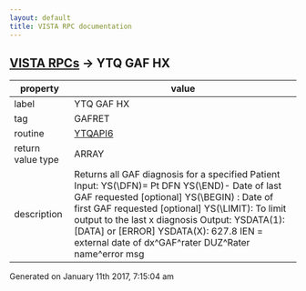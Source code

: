 ```yaml
---
layout: default
title: VISTA RPC documentation
---
```




## [VISTA RPCs](TableOfContent.md) &#8594; YTQ GAF HX 

 property | value 
--- | --- 
 label | YTQ GAF HX
 tag | GAFRET
 routine | [YTQAPI6](http://code.osehra.org/dox/Routine_YTQAPI6_source.html)
 return value type | ARRAY
 description | Returns all GAF diagnosis for a specified Patient Input: YS(\DFN\)= Pt DFN       YS(\END\)- Date of last GAF requested [optional]       YS(\BEGIN\) : Date of first GAF requested [optional]        YS(\LIMIT\): To limit output to the last x diagnosis Output:        YSDATA(1): [DATA] or [ERROR]        YSDATA(X): 627.8 IEN = external date of dx^GAF^rater DUZ^Rater                    name^error msg




 Generated on January 11th 2017, 7:15:04 am
